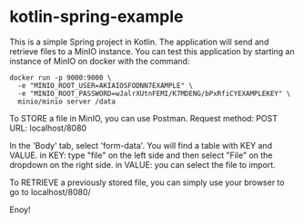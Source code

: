 # kotlin-spring-example

This is a simple Spring project in Kotlin. The application will send and retrieve files to a MinIO instance.
You can test this application by starting an instance of MinIO on docker with the command:
```
docker run -p 9000:9000 \
  -e "MINIO_ROOT_USER=AKIAIOSFODNN7EXAMPLE" \
  -e "MINIO_ROOT_PASSWORD=wJalrXUtnFEMI/K7MDENG/bPxRfiCYEXAMPLEKEY" \
  minio/minio server /data
```
To STORE a file in MinIO, you can use Postman.
Request method: POST
URL: localhost/8080

In the 'Body' tab, select 'form-data'. You will find a table with KEY and VALUE.
in KEY: type "file" on the left side and then select "File" on the dropdown on the right side.
in VALUE: you can select the file to import.

To RETRIEVE a previously stored file, you can simply use your browser to go to localhost/8080/<filename>

Enoy!
